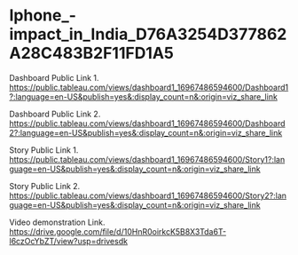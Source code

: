 # Iphone_-impact_in_India_D76A3254D377862A28C483B2F11FD1A5


Dashboard Public Link 1. https://public.tableau.com/views/dashboard1_16967486594600/Dashboard1?:language=en-US&publish=yes&:display_count=n&:origin=viz_share_link

Dashboard Public Link 2. https://public.tableau.com/views/dashboard1_16967486594600/Dashboard2?:language=en-US&publish=yes&:display_count=n&:origin=viz_share_link

Story Public Link 1. https://public.tableau.com/views/dashboard1_16967486594600/Story1?:language=en-US&publish=yes&:display_count=n&:origin=viz_share_link

Story Public Link 2. https://public.tableau.com/views/dashboard1_16967486594600/Story2?:language=en-US&publish=yes&:display_count=n&:origin=viz_share_link

Video demonstration Link. https://drive.google.com/file/d/10HnR0oirkcK5B8X3Tda6T-l6czOcYbZT/view?usp=drivesdk
